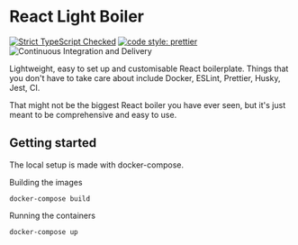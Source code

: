 # React Light Boiler

[![Strict TypeScript Checked](https://badgen.net/badge/TS/Strict "Strict TypeScript Checked")](https://www.typescriptlang.org)
[![code style: prettier](https://img.shields.io/badge/code_style-prettier-ff69b4.svg?style=flat-square)](https://github.com/prettier/prettier)
![Continuous Integration and Delivery](https://github.com/tobiwankenobii/react-light-boiler/workflows/GitHub%20Actions/badge.svg?branch=main)

Lightweight, easy to set up and customisable React boilerplate.
Things that you don't have to take care about include Docker, ESLint, Prettier, Husky, Jest, CI.

That might not be the biggest React boiler you have ever seen,
but it's just meant to be comprehensive and easy to use.

## Getting started

The local setup is made with docker-compose.

Building the images

```shell
docker-compose build
```

Running the containers

```shell
docker-compose up
```
